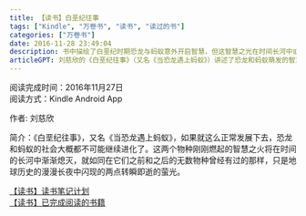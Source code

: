 ```yaml
---
title: 【读书】白垩纪往事
tags: ["Kindle", "万卷书", "读书", "读过的书"]
categories: ["万卷书"]
date: 2016-11-28 23:49:04
description: 书中描绘了白垩纪时期恐龙与蚂蚁意外开启智慧，但这智慧之光在时间长河中或许注定短暂熄灭。
articleGPT: 刘慈欣的《白垩纪往事》（又名《当恐龙遇上蚂蚁》）讲述了恐龙和蚂蚁萌发的智慧之火，最终在漫长地球历史中走向熄灭，成为转瞬即逝的短暂闪光。
---
```


阅读完成时间：2016年11月27日  
阅读方式：Kindle Android App  
  
作者: 刘慈欣

简介：《白垩纪往事》，又名《当恐龙遇上蚂蚁》，如果就这么正常发展下去，恐龙和蚂蚁的社会大概都不可能继续进化了。这两个物种刚刚燃起的智慧之火将在时间的长河中渐渐熄灭，就如同在它们之前和之后的无数物种曾经有过的那样，只是地球历史的漫漫长夜中闪现的两点转瞬即逝的萤光。

[【读书】读书笔记计划](/posts/2016/1114/reading-plan)  
[【读书】已完成阅读的书籍](/posts/2017/0315/reading-done)
